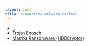 ```yaml
---
layout: post
title: "Reversing Malware Series"
---
```

* [..](https://secrary.com/ReversingMalware)
* [Trojan Enosch](/ReversingMalware/Enosch)
* [Mamba Ransomware (HDDCryptor)](/ReversingMalware/Mamba)
